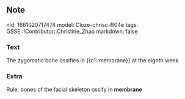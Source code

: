 ## Note
nid: 1661020717474
model: Cloze-chrisc-ff04e
tags: GSSE::!Contributor::Christine_Zhao
markdown: false

### Text
<div>
  <div>
    <div>
      <div>
        The zygomatic bone ossifies in {{c1::membrane}} at the
        eighth week
      </div>
    </div>
  </div>
</div>

### Extra
Rule: bones of the facial skeleton ossify in <b>membrane</b>
